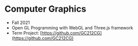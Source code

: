 # Computer Graphics
- Fall 2021
- Open GL Programming with WebGL and Three.js framework
- Term Project: [https://github.com/GC212CG](https://github.com/GC212CG)
